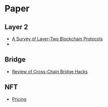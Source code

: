 # Paper

## Layer 2

- [A Survey of Layer-Two Blockchain Protocols](https://arxiv.org/pdf/2204.08032.pdf)
- 

## Bridge 

- [Review of Cross-Chain Bridge Hacks](https://arxiv.org/pdf/2210.16209.pdf)

## NFT

- [Pricing](https://arxiv.org/ftp/arxiv/papers/2302/2302.01676.pdf)

